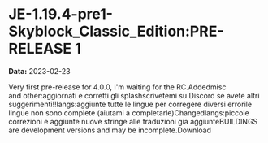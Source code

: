 # JE-1.19.4-pre1-Skyblock_Classic_Edition:PRE-RELEASE 1

**Data:** 2023-02-23

Very first pre-release for 4.0.0, I'm waiting for the RC.Addedmisc and other:aggiornati e corretti gli splashscrivetemi su Discord se avete altri suggerimenti!!langs:aggiunte tutte le lingue per corregere diversi errorile lingue non sono complete (aiutami a completarle)Changedlangs:piccole correzioni e aggiunte nuove stringe alle traduzioni gia aggiunteBUILDINGS are development versions and may be incomplete.Download
